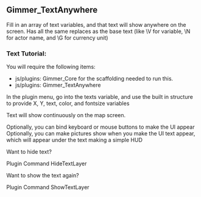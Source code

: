 ## Gimmer_TextAnywhere

Fill in an array of text variables, and that text will show anywhere on the screen.
Has all the same replaces as the base text (like \V for variable, \N for actor name, and \G for currency unit)

### Text Tutorial:

You will require the following items:
* js/plugins: Gimmer_Core for the scaffolding needed to run this.
* js/plugins: Gimmer_TextAnywhere

In the plugin menu, go into the texts variable, and use the built in structure to provide X, Y, text, color, and fontsize variables

Text will show continuously on the map screen.

Optionally, you can bind keyboard or mouse buttons to make the UI appear
Optionally, you can make pictures show when you make the UI text appear, which will appear under the text making a simple HUD

Want to hide text?

Plugin Command HideTextLayer

Want to show the text again?

Plugin Command ShowTextLayer